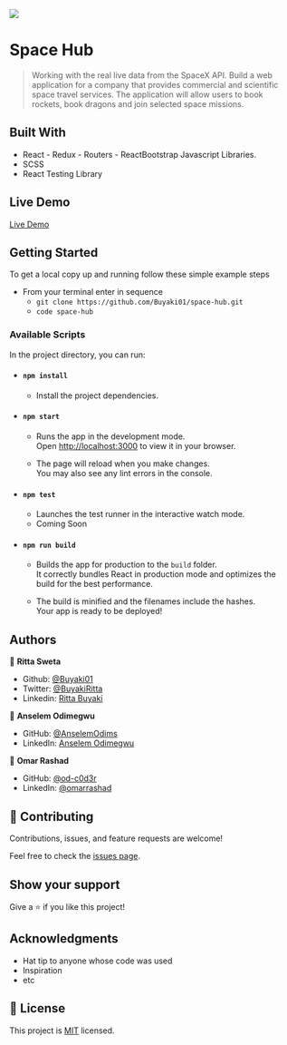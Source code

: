![](https://img.shields.io/badge/Microverse-blueviolet)

# Space Hub

> Working with the real live data from the SpaceX API. Build a web application for a company that provides commercial and scientific space travel services. The application will allow users to book rockets, book dragons and join selected space missions.

## Built With

- React - Redux - Routers - ReactBootstrap Javascript Libraries.
- SCSS
- React Testing Library

## Live Demo
[Live Demo](https://wizardly-bardeen-0ea151.netlify.app/)

## Getting Started

To get a local copy up and running follow these simple example steps

- From your terminal enter in sequence 
  - `git clone https://github.com/Buyaki01/space-hub.git`
  - `code space-hub`

### Available Scripts

In the project directory, you can run:

- #### `npm install`

  - Install the project dependencies.

- #### `npm start`

  - Runs the app in the development mode.\
Open [http://localhost:3000](http://localhost:3000) to view it in your browser.

  - The page will reload when you make changes.\
You may also see any lint errors in the console.

- #### `npm test`

  - Launches the test runner in the interactive watch mode. 
  - Coming Soon

- #### `npm run build`

  - Builds the app for production to the `build` folder.\
It correctly bundles React in production mode and optimizes the build for the best performance.

  - The build is minified and the filenames include the hashes.\
Your app is ready to be deployed!

## Authors

👤 **Ritta Sweta**

- Github: [@Buyaki01](https://github.com/Buyaki01)
- Twitter: [@BuyakiRitta](https://twitter.com/BuyakiRitta)
- Linkedin: [Ritta Buyaki](https://www.linkedin.com/in/ritta-buyaki-b12904128/)

👤 **Anselem Odimegwu**

- GitHub: [@AnselemOdims](https://github.com/AnselemOdims)
- LinkedIn: [Anselem Odimegwu](https://www.linkedin.com/in/anselem-odimegwu/)

👤 **Omar Rashad**

- GitHub: [@od-c0d3r](https://github.com/githubhandle)
- LinkedIn: [@omarrashad](https://linkedin.com/in/omarrashad)

## 🤝 Contributing

Contributions, issues, and feature requests are welcome!

Feel free to check the [issues page](../../issues/).

## Show your support

Give a ⭐️ if you like this project!

## Acknowledgments

- Hat tip to anyone whose code was used
- Inspiration
- etc

## 📝 License

This project is [MIT](./MIT.md) licensed.
